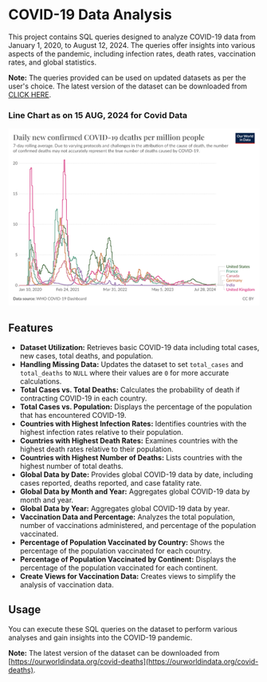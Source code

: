 # COVID-19 Data Analysis

This project contains SQL queries designed to analyze COVID-19 data from January 1, 2020, to August 12, 2024. The queries offer insights into various aspects of the pandemic, including infection rates, death rates, vaccination rates, and global statistics.

**Note:** The queries provided can be used on updated datasets as per the user's choice. The latest version of the dataset can be downloaded from [CLICK HERE](https://ourworldindata.org/covid-deaths).

### Line Chart as on 15 AUG, 2024 for Covid Data
 ![Example Image](Images/coronavirus-data-explorer.png)

## Features

- **Dataset Utilization:** Retrieves basic COVID-19 data including total cases, new cases, total deaths, and population.
- **Handling Missing Data:** Updates the dataset to set `total_cases` and `total_deaths` to `NULL` where their values are `0` for more accurate calculations.
- **Total Cases vs. Total Deaths:** Calculates the probability of death if contracting COVID-19 in each country.
- **Total Cases vs. Population:** Displays the percentage of the population that has encountered COVID-19.
- **Countries with Highest Infection Rates:** Identifies countries with the highest infection rates relative to their population.
- **Countries with Highest Death Rates:** Examines countries with the highest death rates relative to their population.
- **Countries with Highest Number of Deaths:** Lists countries with the highest number of total deaths.
- **Global Data by Date:** Provides global COVID-19 data by date, including cases reported, deaths reported, and case fatality rate.
- **Global Data by Month and Year:** Aggregates global COVID-19 data by month and year.
- **Global Data by Year:** Aggregates global COVID-19 data by year.
- **Vaccination Data and Percentage:** Analyzes the total population, number of vaccinations administered, and percentage of the population vaccinated.
- **Percentage of Population Vaccinated by Country:** Shows the percentage of the population vaccinated for each country.
- **Percentage of Population Vaccinated by Continent:** Displays the percentage of the population vaccinated for each continent.
- **Create Views for Vaccination Data:** Creates views to simplify the analysis of vaccination data.

## Usage

You can execute these SQL queries on the dataset to perform various analyses and gain insights into the COVID-19 pandemic.

**Note:** The latest version of the dataset can be downloaded from [https://ourworldindata.org/covid-deaths](https://ourworldindata.org/covid-deaths).
